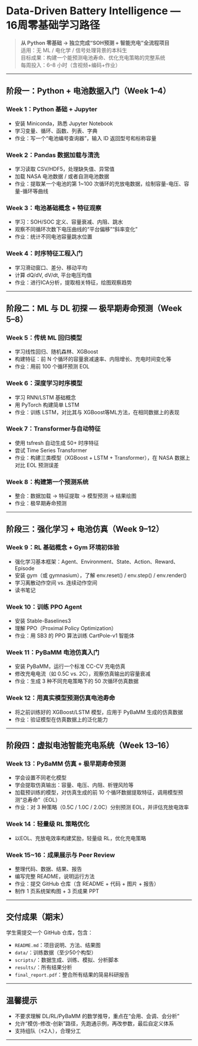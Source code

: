 #  Data-Driven Battery Intelligence — 16周零基础学习路径

> **从 Python 零基础 → 独立完成“SOH预测 + 智能充电”全流程项目**  
> 适用：无 ML / 电化学 / 信号处理背景的本科生  
> 目标成果：构建一个能预测电池寿命、优化充电策略的完整系统  
> 每周投入：6–8 小时（含视频+编码+作业）

---

##  阶段一：Python + 电池数据入门（Week 1–4）

### Week 1：Python 基础 + Jupyter
- 安装 Miniconda，熟悉 Jupyter Notebook
- 学习变量、循环、函数、列表、字典
- 作业：写一个“电池编号查询器”，输入 ID 返回型号和标称容量

### Week 2：Pandas 数据加载与清洗
- 学习读取 CSV/HDF5，处理缺失值、异常值
- 加载 NASA 电池数据 / 或者自测电池数据
- 作业：提取某一个电池的第 1~100 次循环的充放电数据，绘制容量-电压、容量-循环等曲线

### Week 3：电池基础概念 + 特征观察
- 学习：SOH/SOC 定义、容量衰减、内阻、跳水
- 观察不同循环次数下电压曲线的“平台偏移”“斜率变化”
- 作业：统计不同电池容量跳水位置

### Week 4：时序特征工程入门
- 学习滑动窗口、差分、移动平均
- 计算 dQ/dV, dV/dt, 平台电压均值
- 作业：进行ICA分析，提取相关特征，绘图观察趋势

---

##  阶段二：ML 与 DL 初探 — 极早期寿命预测（Week 5–8）

### Week 5：传统 ML 回归模型
- 学习线性回归、随机森林、XGBoost
- 构建特征：前 N 个循环的容量衰减速率、内阻增长、充电时间变化等
- 作业：用前 100 个循环预测 EOL

### Week 6：深度学习时序模型
- 学习 RNN/LSTM 基础概念
- 用 PyTorch 构建简单 LSTM
- 作业：训练 LSTM，对比其与 XGBoost等ML方法，在相同数据上的表现

### Week 7：Transformer与自动特征
- 使用 tsfresh 自动生成 50+ 时序特征
- 尝试 Time Series Transformer
- 作业：构建三类模型（XGBoost + LSTM + Transformer），在 NASA 数据上对比 EOL 预测误差

### Week 8：构建第一个预测系统
- 整合：数据加载 → 特征提取 → 模型预测 → 结果绘图
- 作业：极早期寿命预测

---

##  阶段三：强化学习 + 电池仿真（Week 9–12）

### Week 9：RL 基础概念 + Gym 环境初体验
- 强化学习基本框架：Agent、Environment、State、Action、Reward、Episode
- 安装 gym（或 gymnasium），了解 env.reset() / env.step() / env.render()
- 学习离散动作空间 vs. 连续动作空间
- 读书笔记

### Week 10：训练 PPO Agent 
- 安装 Stable-Baselines3
- 理解 PPO（Proximal Policy Optimization）
- 作业：用 SB3 的 PPO 算法训练 CartPole-v1 智能体

### Week 11：PyBaMM 电池仿真入门
- 安装 PyBaMM，运行一个标准 CC-CV 充电仿真
- 修改充电电流（如 0.5C vs. 2C），观察仿真输出的容量衰减
- 作业：生成 3 种不同充电策略下的 50 次循环仿真数据

### Week 12：用真实模型预测仿真电池寿命
- 将之前训练好的 XGBoost/LSTM 模型，应用于 PyBaMM 生成的仿真数据
- 作业：验证模型在仿真数据上的泛化能力

---

##  阶段四：虚拟电池智能充电系统（Week 13–16）

### Week 13：PyBaMM 仿真 + 极早期寿命预测
- 学会设置不同老化模型
- 学会提取仿真输出：容量、电压、内阻、析锂风险等
- 加载预训练的模型，对仿真生成的前 10 个循环数据提取特征，调用模型预测“总寿命”（EOL）
- 作业：对 3 种策略（0.5C / 1.0C / 2.0C）分别预测 EOL，并评估充放电效率

### Week 14：轻量级 RL 策略优化
- 以EOL、充放电效率构建奖励，轻量级 RL，优化充电策略

### Week 15~16：成果展示与 Peer Review
- 整理代码、数据、结果、报告
- 编写完整 README，说明运行方法
- 作业：提交 GitHub 仓库（含 README + 代码 + 图片 + 报告）
- 制作 1 页系统架构图 + 3 页成果 PPT


---

##  交付成果（期末）

学生需提交一个 GitHub 仓库，包含：

- `README.md`：项目说明、方法、结果图
- `data/`：训练数据（至少50个构型）
- `scripts/`：数据生成、训练、模拟、分析脚本
- `results/`：所有结果分析
- `final_report.pdf`：整合所有结果的简易科研报告

---


##  温馨提示

- 不要求理解 DL/RL/PyBaMM 的数学推导，重点在“会用、会调、会分析”
- 允许“模仿-修改-创新”路径，先跑通示例，再改参数，最后自定义体系
- 支持组队（≤2人），合理分工

---
